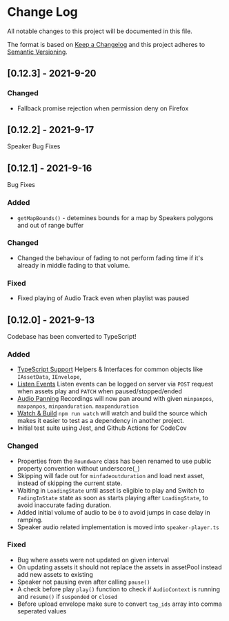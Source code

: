 # Change Log

All notable changes to this project will be documented in this file.

The format is based on [Keep a Changelog](http://keepachangelog.com/)
and this project adheres to [Semantic Versioning](http://semver.org/).

## [0.12.3] - 2021-9-20

### Changed

- Fallback promise rejection when permission deny on Firefox

## [0.12.2] - 2021-9-17

Speaker Bug Fixes

## [0.12.1] - 2021-9-16

Bug Fixes

### Added

- `getMapBounds()` - detemines bounds for a map by Speakers polygons and out of range buffer

### Changed

- Changed the behaviour of fading to not perform fading time if it's already in middle fading to that volume.

### Fixed

- Fixed playing of Audio Track even when playlist was paused

## [0.12.0] - 2021-9-13

Codebase has been converted to TypeScript!

### Added

- [TypeScript Support](http://github.com/roundware/roundware-web-framework/src/types)
  Helpers & Interfaces for common objects like `IAssetData`, `IEnvelope`,
- [Listen Events](https://roundware.org/api/#get-listenevents)
  Listen events can be logged on server via `POST` request when assets play and `PATCH` when paused/stopped/ended
- [Audio Panning]()
  Recordings will now pan around with given `minpanpos`, `maxpanpos`, `minpanduration`. `maxpanduration`
- [Watch & Build]() `npm run watch` will watch and build the source which makes it easier to test as a dependency in another project.
- Initial test suite using Jest, and Github Actions for CodeCov

### Changed

- Properties from the `Roundware` class has been renamed to use public property convention without underscore(`_`)
- Skipping will fade out for `minfadeoutduration` and load next asset, instead of skipping the current state.
- Waiting in `LoadingState` until asset is eligible to play and Switch to `FadingInState` state as soon as starts playing after `LoadingState`, to avoid inaccurate fading duration.
- Added initial volume of audio to be `0` to avoid jumps in case delay in ramping.
- Speaker audio related implementation is moved into `speaker-player.ts`

### Fixed

- Bug where assets were not updated on given interval
- On updating assets it should not replace the assets in assetPool instead add new assets to existing
- Speaker not pausing even after calling `pause()`
- A check before play `play()` function to check if `AudioContext` is running and `resume()` if `suspended` or `closed`
- Before upload envelope make sure to convert `tag_ids` array into comma seperated values
